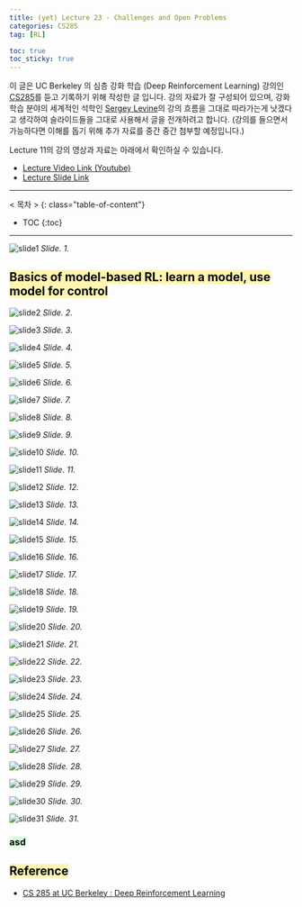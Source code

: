 ```yaml
---
title: (yet) Lecture 23 - Challenges and Open Problems
categories: CS285
tag: [RL]

toc: true
toc_sticky: true
---
```


이 글은 UC Berkeley 의 심층 강화 학습 (Deep Reinforcement Learning) 강의인 [CS285](http://rail.eecs.berkeley.edu/deeprlcourse/)를 듣고 기록하기 위해 작성한 글 입니다. 
강의 자료가 잘 구성되어 있으며, 강화학습 분야의 세계적인 석학인 [Sergey Levine](http://people.eecs.berkeley.edu/~svlevine/)의 강의 흐름을 그대로 따라가는게 낫겠다고 생각하여 슬라이드들을 그대로 사용해서 글을 전개하려고 합니다. (강의를 들으면서 가능하다면 이해를 돕기 위해 추가 자료를 중간 중간 첨부할 예정입니다.)


Lecture 11의 강의 영상과 자료는 아래에서 확인하실 수 있습니다. 
- [Lecture Video Link (Youtube)](https://www.youtube.com/watch?v=3ezmV6y6WUw&list=PL_iWQOsE6TfURIIhCrlt-wj9ByIVpbfGc&index=103)
- [Lecture Slide Link](http://rail.eecs.berkeley.edu/deeprlcourse/static/slides/lec-23.pdf)


---
< 목차 >
{: class="table-of-content"}
* TOC
{:toc}
---



![slide1](/assets/images/CS285/lec-23/slide1.png)
*Slide. 1.*





## <mark style='background-color: #fff5b1'> Basics of model-based RL: learn a model, use model for control  </mark>

![slide2](/assets/images/CS285/lec-23/slide2.png)
*Slide. 2.*

![slide3](/assets/images/CS285/lec-23/slide3.png)
*Slide. 3.*

![slide4](/assets/images/CS285/lec-23/slide4.png)
*Slide. 4.*

![slide5](/assets/images/CS285/lec-23/slide5.png)
*Slide. 5.*

![slide6](/assets/images/CS285/lec-23/slide6.png)
*Slide. 6.*

![slide7](/assets/images/CS285/lec-23/slide7.png)
*Slide. 7.*

![slide8](/assets/images/CS285/lec-23/slide8.png)
*Slide. 8.*

![slide9](/assets/images/CS285/lec-23/slide9.png)
*Slide. 9.*

![slide10](/assets/images/CS285/lec-23/slide10.png)
*Slide. 10.*

![slide11](/assets/images/CS285/lec-23/slide11.png)
*Slide. 11.*

![slide12](/assets/images/CS285/lec-23/slide12.png)
*Slide. 12.*

![slide13](/assets/images/CS285/lec-23/slide13.png)
*Slide. 13.*

![slide14](/assets/images/CS285/lec-23/slide14.png)
*Slide. 14.*

![slide15](/assets/images/CS285/lec-23/slide15.png)
*Slide. 15.*

![slide16](/assets/images/CS285/lec-23/slide16.png)
*Slide. 16.*

![slide17](/assets/images/CS285/lec-23/slide17.png)
*Slide. 17.*

![slide18](/assets/images/CS285/lec-23/slide18.png)
*Slide. 18.*

![slide19](/assets/images/CS285/lec-23/slide19.png)
*Slide. 19.*

![slide20](/assets/images/CS285/lec-23/slide20.png)
*Slide. 20.*

![slide21](/assets/images/CS285/lec-23/slide21.png)
*Slide. 21.*

![slide22](/assets/images/CS285/lec-23/slide22.png)
*Slide. 22.*

![slide23](/assets/images/CS285/lec-23/slide23.png)
*Slide. 23.*

![slide24](/assets/images/CS285/lec-23/slide24.png)
*Slide. 24.*

![slide25](/assets/images/CS285/lec-23/slide25.png)
*Slide. 25.*

![slide26](/assets/images/CS285/lec-23/slide26.png)
*Slide. 26.*

![slide27](/assets/images/CS285/lec-23/slide27.png)
*Slide. 27.*

![slide28](/assets/images/CS285/lec-23/slide28.png)
*Slide. 28.*

![slide29](/assets/images/CS285/lec-23/slide29.png)
*Slide. 29.*

![slide30](/assets/images/CS285/lec-23/slide30.png)
*Slide. 30.*

![slide31](/assets/images/CS285/lec-23/slide31.png)
*Slide. 31.*






### <mark style='background-color: #dcffe4'> asd </mark>

## <mark style='background-color: #fff5b1'> Reference </mark>

- [CS 285 at UC Berkeley : Deep Reinforcement Learning](http://rail.eecs.berkeley.edu/deeprlcourse/)








